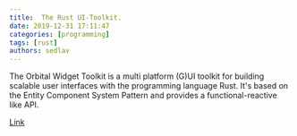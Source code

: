 ```yaml
---
title:  The Rust UI-Toolkit.
date: 2019-12-31 17:11:47
categories: [programming]
tags: [rust]
authors: sedlav
---
```


The Orbital Widget Toolkit is a multi platform (G)UI toolkit for building scalable user interfaces with the programming language Rust. It's based on the Entity Component System Pattern and provides a functional-reactive like API.

[Link](https://github.com/redox-os/orbtk)

